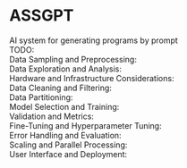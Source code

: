 # ASSGPT
AI system for generating programs by prompt<br>
TODO:<br>
Data Sampling and Preprocessing:<br>
Data Exploration and Analysis:<br>
Hardware and Infrastructure Considerations:<br>
Data Cleaning and Filtering:<br>
Data Partitioning:<br>
Model Selection and Training:<br>
Validation and Metrics:<br>
Fine-Tuning and Hyperparameter Tuning:<br>
Error Handling and Evaluation:<br>
Scaling and Parallel Processing:<br>
User Interface and Deployment: <br>
